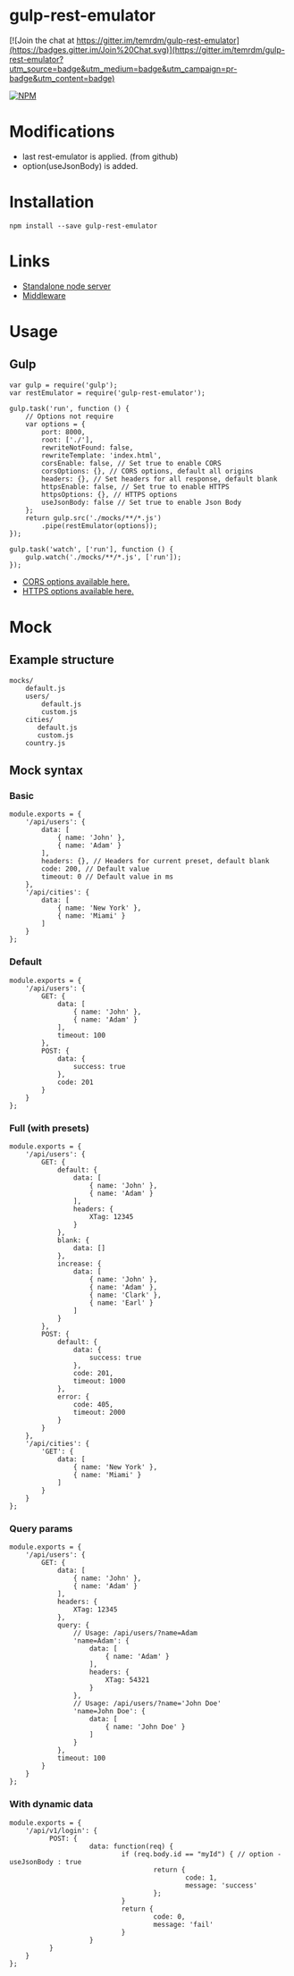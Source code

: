 gulp-rest-emulator
===========

[![Join the chat at https://gitter.im/temrdm/gulp-rest-emulator](https://badges.gitter.im/Join%20Chat.svg)](https://gitter.im/temrdm/gulp-rest-emulator?utm_source=badge&utm_medium=badge&utm_campaign=pr-badge&utm_content=badge)

[![NPM](https://nodei.co/npm/gulp-rest-emulator.png?downloads=true&downloadRank=true)](https://nodei.co/npm/gulp-rest-emulator/)

# Modifications

* last rest-emulator is applied. (from github)
* option(useJsonBody) is added.

# Installation

    npm install --save gulp-rest-emulator

# Links

* [Standalone node server](https://github.com/Pouja/node-rest-emulator)
* [Middleware](https://github.com/temrdm/rest-emulator)

# Usage

## Gulp

    var gulp = require('gulp');
    var restEmulator = require('gulp-rest-emulator');

    gulp.task('run', function () {
        // Options not require
        var options = {
            port: 8000,
            root: ['./'],
            rewriteNotFound: false,
            rewriteTemplate: 'index.html',
            corsEnable: false, // Set true to enable CORS
            corsOptions: {}, // CORS options, default all origins
            headers: {}, // Set headers for all response, default blank
            httpsEnable: false, // Set true to enable HTTPS
            httpsOptions: {}, // HTTPS options
            useJsonBody: false // Set true to enable Json Body
        };
        return gulp.src('./mocks/**/*.js')
            .pipe(restEmulator(options));
    });

    gulp.task('watch', ['run'], function () {
        gulp.watch('./mocks/**/*.js', ['run']);
    });

* [CORS options available here.](https://github.com/troygoode/node-cors#configuration-options)
* [HTTPS options available here.](https://nodejs.org/api/tls.html#tls_tls_createserver_options_secureconnectionlistener)

# Mock

## Example structure

  	mocks/
  	    default.js
  	    users/
  	        default.js
  	        custom.js
	    cities/
	       default.js
           custom.js
        country.js

## Mock syntax

### Basic

```
module.exports = {
    '/api/users': {
        data: [
            { name: 'John' },
            { name: 'Adam' }
        ],
        headers: {}, // Headers for current preset, default blank
        code: 200, // Default value
        timeout: 0 // Default value in ms
    },
    '/api/cities': {
        data: [
            { name: 'New York' },
            { name: 'Miami' }
        ]
    }
};
```

### Default

```
module.exports = {
    '/api/users': {
        GET: {
            data: [
                { name: 'John' },
                { name: 'Adam' }
            ],
            timeout: 100
        },
        POST: {
            data: {
                success: true
            },
            code: 201
        }
    }
};
```

### Full (with presets)

```
module.exports = {
    '/api/users': {
        GET: {
            default: {
                data: [
                    { name: 'John' },
                    { name: 'Adam' }
                ],
                headers: {
                    XTag: 12345
                }
            },
            blank: {
                data: []
            },
            increase: {
                data: [
                    { name: 'John' },
                    { name: 'Adam' },
                    { name: 'Clark' },
                    { name: 'Earl' }
                ]
            }
        },
        POST: {
            default: {
                data: {
                    success: true
                },
                code: 201,
                timeout: 1000
            },
            error: {
                code: 405,
                timeout: 2000
            }
        }
    },
    '/api/cities': {
        'GET': {
            data: [
                { name: 'New York' },
                { name: 'Miami' }
            ]
        }
    }
};

```

### Query params

```
module.exports = {
    '/api/users': {
        GET: {
            data: [
                { name: 'John' },
                { name: 'Adam' }
            ],
            headers: {
                XTag: 12345
            },
            query: {
                // Usage: /api/users/?name=Adam
                'name=Adam': {
                    data: [
                        { name: 'Adam' }
                    ],
                    headers: {
                        XTag: 54321
                    }
                },
                // Usage: /api/users/?name='John Doe'
                'name=John Doe': {
                    data: [
                        { name: 'John Doe' }
                    ]
                }
            },
            timeout: 100
        }
    }
};
```

### With dynamic data

```
module.exports = {
    '/api/v1/login': {
    	  POST: {
		    		data: function(req) {
			    			if (req.body.id == "myId") { // option - useJsonBody : true
				    				return {
					    					code: 1,
					    					message: 'success'
				    				};
			    			}
			    			return {
				    				code: 0,
				    				message: 'fail'
			    			}
		    		}
    	  }
    }
};
```